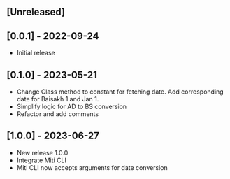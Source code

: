## [Unreleased]

## [0.0.1] - 2022-09-24

- Initial release

## [0.1.0] - 2023-05-21
- Change Class method to constant for fetching date. Add corresponding date for Baisakh 1 and Jan 1.
- Simplify logic for AD to BS conversion
- Refactor and add comments

## [1.0.0] - 2023-06-27
- New release 1.0.0
- Integrate Miti CLI
- Miti CLI now accepts arguments for date conversion